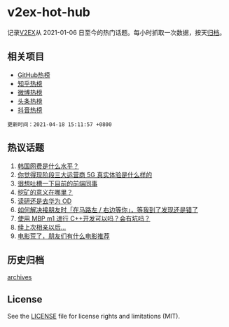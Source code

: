 # v2ex-hot-hub

 记录[V2EX](https://www.v2ex.com/)从 2021-01-06 日至今的热门话题。每小时抓取一次数据，按天[归档](archives)。
 
 ## 相关项目

- [GitHub热榜](https://github.com/snaildev/github-hot-hub)
- [知乎热榜](https://github.com/snaildev/zhihu-hot-hub)
- [微博热榜](https://github.com/snaildev/weibo-hot-hub)
- [头条热榜](https://github.com/snaildev/toutiao-hot-hub)
- [抖音热榜](https://github.com/snaildev/douyin-hot-hub)


 `更新时间：2021-04-18 15:11:57 +0800`

## 热议话题

1. [韩国网费是什么水平？](https://www.v2ex.com/t/771392)
1. [你觉得现阶段三大运营商 5G 真实体验是什么样的](https://www.v2ex.com/t/771340)
1. [很想吐槽一下目前的前端同事](https://www.v2ex.com/t/771320)
1. [挖矿的意义在哪里？](https://www.v2ex.com/t/771413)
1. [读研还是去华为 OD](https://www.v2ex.com/t/771327)
1. [如何解决接朋友时「在马路左 / 右边等你」，等我到了发现还是错了](https://www.v2ex.com/t/771298)
1. [使用 MBP m1 进行 C++开发可以吗？会有坑吗？](https://www.v2ex.com/t/771314)
1. [续上次相亲以后…](https://www.v2ex.com/t/771372)
1. [电影荒了，朋友们有什么电影推荐](https://www.v2ex.com/t/771317)

## 历史归档

[archives](archives)

## License

See the [LICENSE](LICENSE) file for license rights and limitations (MIT).
